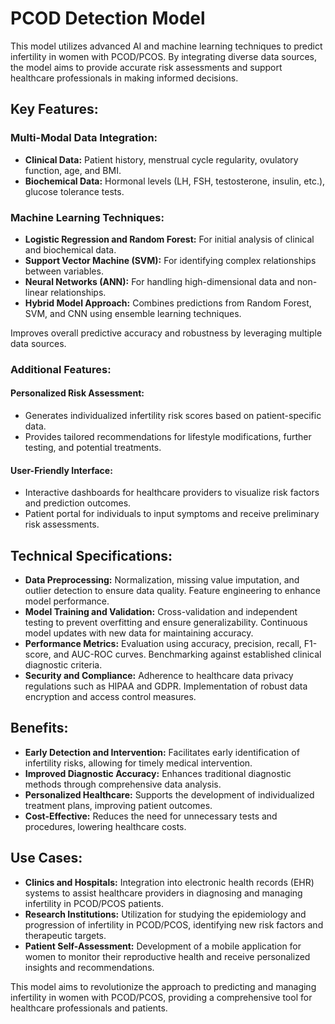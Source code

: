 <!DOCTYPE html>
<html lang="en">
<head>
    <meta charset="UTF-8">
    <meta name="viewport" content="width=device-width, initial-scale=1.0">
    <title>PCOD Detection Model</title>
</head>
<body>

<h1>PCOD Detection Model</h1>

<p>This model utilizes advanced AI and machine learning techniques to predict infertility in women with PCOD/PCOS. By integrating diverse data sources, the model aims to provide accurate risk assessments and support healthcare professionals in making informed decisions.</p>

<h2>Key Features:</h2>

<h3>Multi-Modal Data Integration:</h3>
<ul>
    <li><strong>Clinical Data:</strong> Patient history, menstrual cycle regularity, ovulatory function, age, and BMI.</li>
    <li><strong>Biochemical Data:</strong> Hormonal levels (LH, FSH, testosterone, insulin, etc.), glucose tolerance tests.</li>
</ul>

<h3>Machine Learning Techniques:</h3>
<ul>
    <li><strong>Logistic Regression and Random Forest:</strong> For initial analysis of clinical and biochemical data.</li>
    <li><strong>Support Vector Machine (SVM):</strong> For identifying complex relationships between variables.</li>
    <li><strong>Neural Networks (ANN):</strong> For handling high-dimensional data and non-linear relationships.</li>
    <li><strong>Hybrid Model Approach:</strong> Combines predictions from Random Forest, SVM, and CNN using ensemble learning techniques.</li>
</ul>

<p>Improves overall predictive accuracy and robustness by leveraging multiple data sources.</p>

<h3>Additional Features:</h3>

<h4>Personalized Risk Assessment:</h4>
<ul>
    <li>Generates individualized infertility risk scores based on patient-specific data.</li>
    <li>Provides tailored recommendations for lifestyle modifications, further testing, and potential treatments.</li>
</ul>

<h4>User-Friendly Interface:</h4>
<ul>
    <li>Interactive dashboards for healthcare providers to visualize risk factors and prediction outcomes.</li>
    <li>Patient portal for individuals to input symptoms and receive preliminary risk assessments.</li>
</ul>

<h2>Technical Specifications:</h2>
<ul>
    <li><strong>Data Preprocessing:</strong> Normalization, missing value imputation, and outlier detection to ensure data quality. Feature engineering to enhance model performance.</li>
    <li><strong>Model Training and Validation:</strong> Cross-validation and independent testing to prevent overfitting and ensure generalizability. Continuous model updates with new data for maintaining accuracy.</li>
    <li><strong>Performance Metrics:</strong> Evaluation using accuracy, precision, recall, F1-score, and AUC-ROC curves. Benchmarking against established clinical diagnostic criteria.</li>
    <li><strong>Security and Compliance:</strong> Adherence to healthcare data privacy regulations such as HIPAA and GDPR. Implementation of robust data encryption and access control measures.</li>
</ul>

<h2>Benefits:</h2>
<ul>
    <li><strong>Early Detection and Intervention:</strong> Facilitates early identification of infertility risks, allowing for timely medical intervention.</li>
    <li><strong>Improved Diagnostic Accuracy:</strong> Enhances traditional diagnostic methods through comprehensive data analysis.</li>
    <li><strong>Personalized Healthcare:</strong> Supports the development of individualized treatment plans, improving patient outcomes.</li>
    <li><strong>Cost-Effective:</strong> Reduces the need for unnecessary tests and procedures, lowering healthcare costs.</li>
</ul>

<h2>Use Cases:</h2>
<ul>
    <li><strong>Clinics and Hospitals:</strong> Integration into electronic health records (EHR) systems to assist healthcare providers in diagnosing and managing infertility in PCOD/PCOS patients.</li>
    <li><strong>Research Institutions:</strong> Utilization for studying the epidemiology and progression of infertility in PCOD/PCOS, identifying new risk factors and therapeutic targets.</li>
    <li><strong>Patient Self-Assessment:</strong> Development of a mobile application for women to monitor their reproductive health and receive personalized insights and recommendations.</li>
</ul>

<p>This model aims to revolutionize the approach to predicting and managing infertility in women with PCOD/PCOS, providing a comprehensive tool for healthcare professionals and patients.</p>

</body>
</html>
